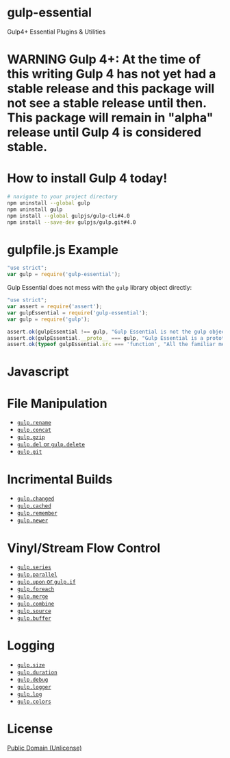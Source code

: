 # gulp-essential
Gulp4+ Essential Plugins &amp; Utilities

# WARNING Gulp 4+: At the time of this writing Gulp 4 has not yet had a stable release and this package will not see a stable release until then. This package will remain in "alpha" release until Gulp 4 is considered stable.

# How to install Gulp 4 today!
```bash
# navigate to your project directory
npm uninstall --global gulp
npm uninstall gulp
npm install --global gulpjs/gulp-cli#4.0
npm install --save-dev gulpjs/gulp.git#4.0
```

# gulpfile.js Example
```js
"use strict";
var gulp = require('gulp-essential');
```

Gulp Essential does not mess with the `gulp` library object directly:
```js
"use strict";
var assert = require('assert');
var gulpEssential = require('gulp-essential');
var gulp = require('gulp');

assert.ok(gulpEssential !== gulp, "Gulp Essential is not the gulp object.");
assert.ok(gulpEssential.__proto__ === gulp, "Gulp Essential is a prototype shell around gulp.");
assert.ok(typeof gulpEssential.src === 'function', "All the familiar methods like gulp.src are there.");
```

# Javascript

# File Manipulation
* [`gulp.rename`](https://www.npmjs.com/package/gulp-rename)
* [`gulp.concat`](https://www.npmjs.com/package/gulp-concat)
* [`gulp.gzip`](https://www.npmjs.com/package/gulp-gzip)
* [`gulp.del` or `gulp.delete`](https://www.npmjs.com/package/del)
* [`gulp.git`](https://www.npmjs.com/package/gulp-git)

# Incrimental Builds
* [`gulp.changed`](https://www.npmjs.com/package/gulp-changed)
* [`gulp.cached`](https://www.npmjs.com/package/gulp-cached)
* [`gulp.remember`](https://www.npmjs.com/package/gulp-remember)
* [`gulp.newer`](https://www.npmjs.com/package/gulp-newer)

# Vinyl/Stream Flow Control
* [`gulp.series`](https://www.npmjs.com/package/undertaker#series-taskname-fn-function)
* [`gulp.parallel`](https://www.npmjs.com/package/undertaker#parallel-taskname-fn-function)
* [`gulp.upon` or `gulp.if`](https://www.npmjs.com/package/gulp-if)
* [`gulp.foreach`](https://www.npmjs.com/package/gulp-foreach)
* [`gulp.merge`](https://www.npmjs.com/package/merge-stream)
* [`gulp.combine`](https://www.npmjs.com/package/multipipe)
* [`gulp.source`](https://www.npmjs.com/package/vinyl-source-stream)
* [`gulp.buffer`](https://www.npmjs.com/package/vinyl-buffer)

# Logging
* [`gulp.size`](https://www.npmjs.com/package/gulp-size)
* [`gulp.duration`](https://www.npmjs.com/package/gulp-duration)
* [`gulp.debug`](https://www.npmjs.com/package/gulp-debug)
* [`gulp.logger`](https://www.npmjs.com/package/glogg)
* [`gulp.log`](https://www.npmjs.com/package/glogg#logger-info-msg)
* [`gulp.colors`](https://github.com/chalk/chalk)

# License
[Public Domain (Unlicense)](http://unlicense.org/)
